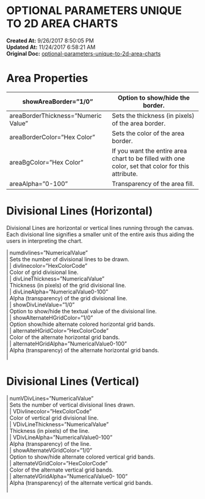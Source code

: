# OPTIONAL PARAMETERS UNIQUE TO 2D AREA CHARTS

**Created At:** 9/26/2017 8:50:05 PM  
**Updated At:** 11/24/2017 6:58:21 AM  
**Original Doc:** [optional-parameters-unique-to-2d-area-charts](https://docs.zumasys.com/36577-mv-dashboard/optional-parameters-unique-to-2d-area-charts)  


# Area Properties


| showAreaBorder=”1/0”<br> | Option to show/hide the border.<br> |
| --- | --- |
| areaBorderThickness=”Numeric Value”<br> | Sets the thickness (in pixels) of the area border.<br> |
| areaBorderColor=”Hex Color”<br> | Sets the color of the area border.<br> |
| areaBgColor=”Hex Color”<br> | If you want the entire area chart to be filled with one color, set that color for this attribute.<br> |
| areaAlpha=”0-100”<br> | Transparency of the area fill.<br> |




# Divisional Lines (Horizontal)

Divisional Lines are horizontal or vertical lines running through the canvas. Each divisional line signifies a smaller unit of the entire axis thus aiding the users in interpreting the chart.


| numdivlines=”NumericalValue”<br> | Sets the number of divisional lines to be drawn.<br> |
| divlinecolor=”HexColorCode”<br> | Color of grid divisional line.<br> |
| divLineThickness=”NumericalValue”<br> | Thickness (in pixels) of the grid divisional line.<br> |
| divLineAlpha=”NumericalValue0-100”<br> | Alpha (transparency) of the grid divisional line.<br> |
| showDivLineValue=”1/0”<br> | Option to show/hide the textual value of the divisional line.<br> |
| showAlternateHGridColor=”1/0”<br> | Option show/hide alternate colored horizontal grid bands.<br> |
| alternateHGridColor=”HexColorCode”<br> | Color of the alternate horizontal grid bands.<br> |
| alternateHGridAlpha=”NumericalValue0-100”<br> | Alpha (transparency) of the alternate horizontal grid bands.<br> |




# Divisional Lines (Vertical)


| numVDivLines=”NumericalValue”<br> | Sets the number of vertical divisional lines drawn.<br> |
| VDivlinecolor=”HexColorCode”<br> | Color of vertical grid divisional line.<br> |
| VDivLineThickness=”NumericalValue”<br> | Thickness (in pixels) of the line.<br> |
| VDivLineAlpha=”NumericalValue0-100”<br> | Alpha (transparency) of the line.<br> |
| showAlternateVGridColor=”1/0”<br> | Option to show/hide alternate colored vertical grid bands.<br> |
| alternateVGridColor=”HexColorCode”<br> | Color of the alternate vertical grid bands.<br> |
| alternateVGridAlpha=”NumericalValue0- 100”<br> | Alpha (transparency) of the alternate vertical grid bands.<br> |


